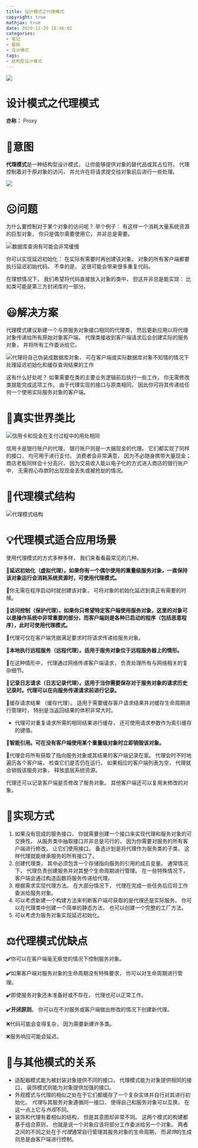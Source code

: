 ```yaml
---
title: 设计模式之代理模式
copyright: true
mathjax: true
date: 2020-12-29 18:46:02
categories:
- 笔记
- 基础
- 设计模式
tags:
- 结构型设计模式
---
```


![](https://gitee.com/junpzx/blog-img/raw/master//img/20201229191906.png)

<!-- less -->

# 设计模式之代理模式

**亦称：** Proxy

# 💬意图

**代理模式**是一种结构型设计模式， 让你能够提供对象的替代品或其占位符。 代理控制着对于原对象的访问， 并允许在将请求提交给对象前后进行一些处理。

![](https://gitee.com/junpzx/blog-img/raw/master//img/20201229191906.png)



# ☹️问题

为什么要控制对于某个对象的访问呢？ 举个例子： 有这样一个消耗大量系统资源的巨型对象， 你只是偶尔需要使用它， 并非总是需要。

![数据库查询有可能会非常缓慢](https://gitee.com/junpzx/blog-img/raw/master//img/20201229191947.png)

你可以实现延迟初始化： 在实际有需要时再创建该对象。 对象的所有客户端都要执行延迟初始代码。 不幸的是， 这很可能会带来很多重复代码。

在理想情况下， 我们希望将代码直接放入对象的类中， 但这并非总是能实现： 比如类可能是第三方封闭库的一部分。



# 😃解决方案

代理模式建议新建一个与原服务对象接口相同的代理类， 然后更新应用以将代理对象传递给所有原始对象客户端。 代理类接收到客户端请求后会创建实际的服务对象， 并将所有工作委派给它。

![代理将自己伪装成数据库对象， 可在客户端或实际数据库对象不知情的情况下处理延迟初始化和缓存查询结果的工作](https://gitee.com/junpzx/blog-img/raw/master//img/20201229192016.png)

这有什么好处呢？ 如果需要在类的主要业务逻辑前后执行一些工作， 你无需修改类就能完成这项工作。 由于代理实现的接口与原类相同， 因此你可将其传递给任何一个使用实际服务对象的客户端。



# 📰真实世界类比

![信用卡和现金在支付过程中的用处相同](https://gitee.com/junpzx/blog-img/raw/master//img/20201229192039.png)

信用卡是银行账户的代理， 银行账户则是一大捆现金的代理。 它们都实现了同样的接口， 均可用于进行支付。 消费者会非常满意， 因为不必随身携带大量现金； 商店老板同样会十分高兴， 因为交易收入能以电子化的方式进入商店的银行账户中， 无需担心存款时出现现金丢失或被抢劫的情况。



# 🤔代理模式结构

![代理模式结构](https://gitee.com/junpzx/blog-img/raw/master//img/20201229192118.png)



# 💡代理模式适合应用场景

使用代理模式的方式多种多样， 我们来看看最常见的几种。

🧨**延迟初始化（虚拟代理）。如果你有一个偶尔使用的重量级服务对象，一直保持该对象运行会消耗系统资源时，可使用代理模式。**



🏮你无需在程序启动时就创建该对象， 可将对象的初始化延迟到真正有需要的时候。



🧨**访问控制（保护代理）。如果你只希望特定客户端使用服务对象，这里的对象可以是操作系统中非常重要的部分，而客户端则是各种已启动的程序（包括恶意程序），此时可使用代理模式。**



🏮代理可仅在客户端凭据满足要求时将请求传递给服务对象。



🧨**本地执行远程服务（远程代理）。适用于服务对象位于远程服务器上的情形。**



🏮在这种情形中， 代理通过网络传递客户端请求， 负责处理所有与网络相关的复杂细节。



🧨**记录日志请求（日志记录代理）。适用于当你需要保存对于服务对象的请求历史记录时。代理可以在向服务传递请求前进行记录。**



🏮缓存请求结果 （缓存代理）。 适用于需要缓存客户请求结果并对缓存生命周期进行管理时， 特别是当返回结果的体积非常大时。

- 代理可对重复请求所需的相同结果进行缓存， 还可使用请求参数作为索引缓存的键值。



🧨**智能引用。可在没有客户端使用某个重量级对象时立即销毁该对象。**



🏮代理会将所有获取了指向服务对象或其结果的客户端记录在案。 代理会时不时地遍历各个客户端， 检查它们是否仍在运行。 如果相应的客户端列表为空， 代理就会销毁该服务对象， 释放底层系统资源。

代理还可以记录客户端是否修改了服务对象。 其他客户端还可以复用未修改的对象。



# 📔实现方式

1. 如果没有现成的服务接口， 你就需要创建一个接口来实现代理和服务对象的可交换性。 从服务类中抽取接口并非总是可行的， 因为你需要对服务的所有客户端进行修改， 让它们使用接口。 备选计划是将代理作为服务类的子类， 这样代理就能继承服务的所有接口了。
2. 创建代理类， 其中必须包含一个存储指向服务的引用的成员变量。 通常情况下， 代理负责创建服务并对其整个生命周期进行管理。 在一些特殊情况下， 客户端会通过构造函数将服务传递给代理。
3. 根据需求实现代理方法。 在大部分情况下， 代理在完成一些任务后应将工作委派给服务对象。
4. 可以考虑新建一个构建方法来判断客户端可获取的是代理还是实际服务。 你可以在代理类中创建一个简单的静态方法， 也可以创建一个完整的工厂方法。
5. 可以考虑为服务对象实现延迟初始化。



# ⚖️代理模式优缺点

✔️你可以在客户端毫无察觉的情况下控制服务对象。

✔️如果客户端对服务对象的生命周期没有特殊要求， 你可以对生命周期进行管理。

✔️即使服务对象还未准备好或不存在， 代理也可以正常工作。

✔️**开闭原则**。 你可以在不对服务或客户端做出修改的情况下创建新代理。

❌代码可能会变得复杂， 因为需要新建许多类。

❌服务响应可能会延迟。



# 🔱与其他模式的关系

- 适配器模式能为被封装对象提供不同的接口， 代理模式能为对象提供相同的接口， 装饰模式则能为对象提供加强的接口。
- 外观模式与代理的相似之处在于它们都缓存了一个复杂实体并自行对其进行初始化。 *代理*与其服务对象遵循同一接口， 使得自己和服务对象可以互换， 在这一点上它与*外观*不同。
- 装饰和代理有着相似的结构， 但是其意图却非常不同。 这两个模式的构建都基于组合原则， 也就是说一个对象应该将部分工作委派给另一个对象。 两者之间的不同之处在于*代理*通常自行管理其服务对象的生命周期， 而*装饰*的生成则总是由客户端进行控制。

